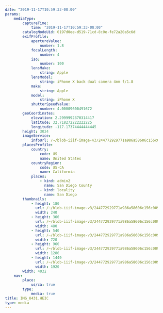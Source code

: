```yaml
---
date: "2019-11-17T10:59:33-08:00"
params:
    mediaType:
        captureTime:
            time: "2019-11-17T10:59:33-08:00"
        catalogNodeUid: 0197d0ee-d519-71cd-8c0e-fe72a20a5c6d
        exifProfile:
            apertureValue:
                number: 1.8
            focalLength:
                number: 4
            iso:
                number: 100
            lensMake:
                string: Apple
            lensModel:
                string: iPhone X back dual camera 4mm f/1.8
            make:
                string: Apple
            model:
                string: iPhone X
            shutterSpeedValue:
                number: 4.00009600491672
        geoCoordinates:
            elevation: 2.2999992370314417
            latitude: 32.718272222222225
            longitude: -117.17374444444445
        height: 3024
        imageService:
            infoUrl: /~/blob-iiif-image-v3/244772929771a986a58606c156c00971d0f9bb882b50f5888f32d4fe9a6d4da6/info.json
        placesProfile:
            country:
                code: US
                name: United States
            countryRegion:
                code: US-CA
                name: California
            places:
                - kind: admin2
                  name: San Diego County
                - kind: locality
                  name: San Diego
        thumbnails:
            - height: 180
              url: /~/blob-iiif-image-v3/244772929771a986a58606c156c00971d0f9bb882b50f5888f32d4fe9a6d4da6/full/240%2C180/0/default.jpg
              width: 240
            - height: 360
              url: /~/blob-iiif-image-v3/244772929771a986a58606c156c00971d0f9bb882b50f5888f32d4fe9a6d4da6/full/480%2C360/0/default.jpg
              width: 480
            - height: 540
              url: /~/blob-iiif-image-v3/244772929771a986a58606c156c00971d0f9bb882b50f5888f32d4fe9a6d4da6/full/720%2C540/0/default.jpg
              width: 720
            - height: 960
              url: /~/blob-iiif-image-v3/244772929771a986a58606c156c00971d0f9bb882b50f5888f32d4fe9a6d4da6/full/1280%2C960/0/default.jpg
              width: 1280
            - height: 1440
              url: /~/blob-iiif-image-v3/244772929771a986a58606c156c00971d0f9bb882b50f5888f32d4fe9a6d4da6/full/1920%2C1440/0/default.jpg
              width: 1920
        width: 4032
    nav:
        place:
            us/ca: true
        type:
            media: true
title: IMG_8431.HEIC
type: media
---
```

